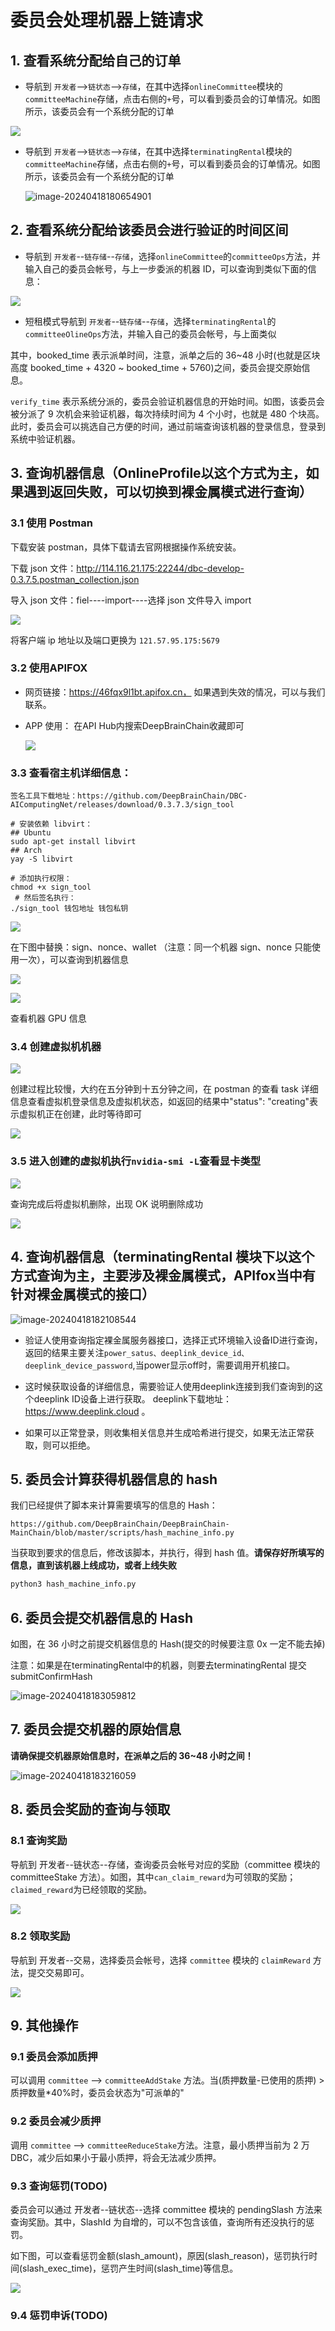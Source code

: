 # 委员会处理机器上链请求

## 1. 查看系统分配给自己的订单

- 导航到 `开发者`-->`链状态`-->`存储`，在其中选择`onlineCommittee`模块的`committeeMachine`存储，点击右侧的`+`号，可以看到委员会的订单情况。如图所示，该委员会有一个系统分配的订单

![](./assets/machine_verification.assets/image-20210601164137286.png)

- 导航到 `开发者`-->`链状态`-->`存储`，在其中选择`terminatingRental`模块的`committeeMachine`存储，点击右侧的`+`号，可以看到委员会的订单情况。如图所示，该委员会有一个系统分配的订单

  ![image-20240418180654901](./assets/Machine_verification.assets/image-20240418180654901.png)

## 2. 查看系统分配给该委员会进行验证的时间区间

- 导航到 `开发者`--`链存储`--`存储`，选择`onlineCommittee`的`committeeOps`方法，并输入自己的委员会帐号，与上一步委派的机器 ID，可以查询到类似下面的信息：

![](./assets/machine_verification.assets/image-20210601164631426.png)

- 短租模式导航到 `开发者`--`链存储`--`存储`，选择`terminatingRental`的`committeeOlineOps`方法，并输入自己的委员会帐号，与上面类似

其中，booked_time 表示派单时间，注意，派单之后的 36~48 小时(也就是区块高度 booked_time + 4320 ~ booked_time + 5760)之间，委员会提交原始信息。

`verify_time` 表示系统分派的，委员会验证机器信息的开始时间。如图，该委员会被分派了 9 次机会来验证机器，每次持续时间为 4 个小时，也就是 480 个块高。此时，委员会可以挑选自己方便的时间，通过前端查询该机器的登录信息，登录到系统中验证机器。

## 3. 查询机器信息（OnlineProfile以这个方式为主，如果遇到返回失败，可以切换到裸金属模式进行查询）

### 3.1 使用 Postman

下载安装 postman，具体下载请去官网根据操作系统安装。

下载 json 文件：http://114.116.21.175:22244/dbc-develop-0.3.7.5.postman_collection.json

导入 json 文件：fiel----import----选择 json 文件导入 import

![](./assets/machine_verification.assets/133870420-b790637c-cab6-44f9-ba00-493eadc951cd.png)

将客户端 ip 地址以及端口更换为 `121.57.95.175:5679`

### 3.2 使用APIFOX

- 网页链接：https://46fqx9l1bt.apifox.cn， 如果遇到失效的情况，可以与我们联系。

- APP 使用： 在API Hub内搜索DeepBrainChain收藏即可

  ![](./assets/machine_verification1.assets/apifox.jpg)

### 3.3 查看宿主机详细信息：

```shell
签名工具下载地址：https://github.com/DeepBrainChain/DBC-AIComputingNet/releases/download/0.3.7.3/sign_tool

# 安装依赖 libvirt：
## Ubuntu
sudo apt-get install libvirt
## Arch
yay -S libvirt

# 添加执行权限：
chmod +x sign_tool
 # 然后签名执行：
./sign_tool 钱包地址 钱包私钥
```

![](./assets/machine_verification.assets/133870889-61976abb-ae6b-4cd6-97e3-9e9205745346.png)

在下图中替换：sign、nonce、wallet （注意：同一个机器 sign、nonce 只能使用一次），可以查询到机器信息

![](./assets/machine_verification.assets/133870573-04dbcb84-9112-4837-b8e4-20db8538c079.png)

![](./assets/machine_verification.assets/133871452-06dde25a-9691-44dc-b35b-124dbece44fd.png)

查看机器 GPU 信息

### 3.4 创建虚拟机机器

![](./assets/machine_verification.assets/test_create.png)

创建过程比较慢，大约在五分钟到十五分钟之间，在 postman 的查看 task 详细信息查看虚拟机登录信息及虚拟机状态，如返回的结果中"status": "creating"表示虚拟机正在创建，此时等待即可

![](./assets/machine_verification.assets/task_info.png)

### 3.5 进入创建的虚拟机执行`nvidia-smi -L`查看显卡类型

![](./assets/machine_verification.assets/nvidia.png)

查询完成后将虚拟机删除，出现 OK 说明删除成功

![](./assets/machine_verification.assets/delete.png)

## 4. 查询机器信息（terminatingRental 模块下以这个方式查询为主，主要涉及裸金属模式，APIfox当中有针对裸金属模式的接口）

![image-20240418182108544](./assets/Machine_verification.assets/image-20240418182108544.png)

- 验证人使用查询指定裸金属服务器接口，选择正式环境输入设备ID进行查询，返回的结果主要关注`power_satus、deeplink_device_id、deeplink_device_password`,当power显示off时，需要调用开机接口。

- 这时候获取设备的详细信息，需要验证人使用deeplink连接到我们查询到的这个deeplink ID设备上进行获取。 deeplink下载地址： https://www.deeplink.cloud 。

- 如果可以正常登录，则收集相关信息并生成哈希进行提交，如果无法正常获取，则可以拒绝。

## 5. 委员会计算获得机器信息的 hash

我们已经提供了脚本来计算需要填写的信息的 Hash：

`https://github.com/DeepBrainChain/DeepBrainChain-MainChain/blob/master/scripts/hash_machine_info.py`

当获取到要求的信息后，修改该脚本，并执行，得到 hash 值。**请保存好所填写的信息，直到该机器上线成功，或者上线失败**

```bash
python3 hash_machine_info.py
```

## 6. 委员会提交机器信息的 Hash

如图，在 36 小时之前提交机器信息的 Hash(提交的时候要注意 0x 一定不能去掉)

注意：如果是在terminatingRental中的机器，则要去terminatingRental 提交submitConfirmHash

![image-20240418183059812](./assets/Machine_verification.assets/image-20240418183059812.png)

## 7. 委员会提交机器的原始信息

**请确保提交机器原始信息时，在派单之后的 36~48 小时之间！**

![image-20240418183216059](./assets/Machine_verification.assets/image-20240418183216059.png)

## 8. 委员会奖励的查询与领取

### 8.1 查询奖励

导航到 开发者--链状态--存储，查询委员会帐号对应的奖励（committee 模块的 committeeStake 方法）。如图，其中`can_claim_reward`为可领取的奖励；`claimed_reward`为已经领取的奖励。

![](./assets/machine_verification.assets/image-20211020112744070.png)

### 8.2 领取奖励

导航到 开发者--交易，选择委员会帐号，选择 `committee` 模块的 `claimReward` 方法，提交交易即可。

![](./assets/machine_verification.assets/image-20211020112948942.png)

## 9. 其他操作

### 9.1 委员会添加质押

可以调用 `committee` --> `committeeAddStake` 方法。当(质押数量-已使用的质押) > 质押数量\*40%时，委员会状态为"可派单的"

### 9.2 委员会减少质押

调用 `committee` --> `committeeReduceStake`方法。注意，最小质押当前为 2 万 DBC，减少后如果小于最小质押，将会无法减少质押。

### 9.3 查询惩罚(TODO)

委员会可以通过 开发者--链状态--选择 committee 模块的 pendingSlash 方法来查询奖励。其中，SlashId 为自增的，可以不包含该值，查询所有还没执行的惩罚。

如下图，可以查看惩罚金额(slash_amount)，原因(slash_reason)，惩罚执行时间(slash_exec_time)，惩罚产生时间(slash_time)等信息。

![](./assets/machine_verification.assets/image-20211020113330231.png)

### 9.4 惩罚申诉(TODO)
